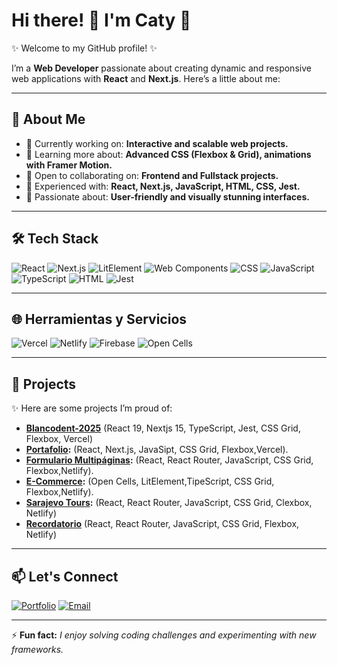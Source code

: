 # Hi there! 👋 I'm Caty 🤩

✨ Welcome to my GitHub profile! ✨  

I’m a **Web Developer** passionate about creating dynamic and responsive web applications with **React** and **Next.js**. Here’s a little about me:

---

## 🚀 About Me
- 🔭 Currently working on: **Interactive and scalable web projects.**
- 🌱 Learning more about: **Advanced CSS (Flexbox & Grid), animations with Framer Motion.**
- 👯 Open to collaborating on: **Frontend and Fullstack projects.**
- 🧪 Experienced with: **React, Next.js, JavaScript, HTML, CSS, Jest.**
- 🎨 Passionate about: **User-friendly and visually stunning interfaces.**

---

## 🛠️ Tech Stack
![React](https://img.shields.io/badge/React-61DAFB?style=for-the-badge&logo=react&logoColor=white)
![Next.js](https://img.shields.io/badge/Next.js-000000?style=for-the-badge&logo=next.js&logoColor=white)
![LitElement](https://img.shields.io/badge/LitElement-324FFF?style=for-the-badge&logo=lit&logoColor=white)
![Web Components](https://img.shields.io/badge/Web%20Components-29ABE2?style=for-the-badge&logo=webcomponents.org&logoColor=white)
![CSS](https://img.shields.io/badge/CSS-1572B6?style=for-the-badge&logo=css3&logoColor=white)
![JavaScript](https://img.shields.io/badge/JavaScript-F7DF1E?style=for-the-badge&logo=javascript&logoColor=black)
![TypeScript](https://img.shields.io/badge/TypeScript-3178C6?style=for-the-badge&logo=typescript&logoColor=white)
![HTML](https://img.shields.io/badge/HTML-E34F26?style=for-the-badge&logo=html5&logoColor=white)
![Jest](https://img.shields.io/badge/Jest-C21325?style=for-the-badge&logo=jest&logoColor=white)

---

## 🌐 Herramientas y Servicios
![Vercel](https://img.shields.io/badge/Vercel-000000?style=for-the-badge&logo=vercel&logoColor=white)
![Netlify](https://img.shields.io/badge/Netlify-00C7B7?style=for-the-badge&logo=netlify&logoColor=white)
![Firebase](https://img.shields.io/badge/Firebase-FFCA28?style=for-the-badge&logo=firebase&logoColor=black)
![Open Cells](https://img.shields.io/badge/Open%20Cells-008000?style=for-the-badge&logoColor=white)

---

## 🌟 Projects
✨ Here are some projects I’m proud of:

- **[Blancodent-2025](https://github.com/catharygr/blancodent-2025)** (React 19, Nextjs 15, TypeScript, Jest, CSS Grid, Flexbox, Vercel)
- **[Portafolio](https://github.com/catharygr/portafolio-bubulazi-next-2024):** (React, Next.js, JavaSipt, CSS Grid, Flexbox,Vercel).
- **[Formulario Multipáginas](https://github.com/catharygr/formulario-mutlpagina-react):** (React, React Router, JavaScript, CSS Grid, Flexbox,Netlify).
- **[E-Commerce](https://github.com/catharygr/e-commerce-open-cells):** (Open Cells, LitElement,TipeScript, CSS Grid, Flexbox,Netlify).
- **[Sarajevo Tours](https://github.com/catharygr/sarajevo-tours-react):** (React, React Router, JavaScript, CSS Grid, Clexbox, Netlify)
- **[Recordatorio](https://github.com/catharygr/recordatorio-react)** (React, React Router, JavaScript, CSS Grid, Flexbox, Netlify)

---

## 📫 Let's Connect
[![Portfolio](https://img.shields.io/badge/Portfolio-FF5722?style=for-the-badge&logo=aboutdotme&logoColor=white)](https://github.com/catharygr/portafolio-bubulazi-next-2024)
[![Email](https://img.shields.io/badge/Email-EA4335?style=for-the-badge&logo=gmail&logoColor=white)](cathy@bubulazi.com)

---

⚡ **Fun fact:** _I enjoy solving coding challenges and experimenting with new frameworks._
